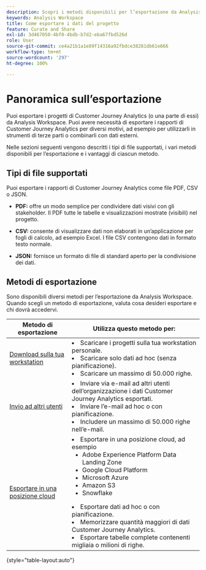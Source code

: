```yaml
---
description: Scopri i metodi disponibili per l’esportazione da Analysis Workspace.
keywords: Analysis Workspace
title: Come esportare i dati del progetto
feature: Curate and Share
exl-id: 3d467050-4bf0-4bdb-b7d2-eba67fbd526d
role: User
source-git-commit: ce4a21b1a1e89f14316a92fbdce38281db61e666
workflow-type: tm+mt
source-wordcount: '297'
ht-degree: 100%

---
```


# Panoramica sull’esportazione

Puoi esportare i progetti di Customer Journey Analytics (o una parte di essi) da Analysis Workspace. Puoi avere necessità di esportare i rapporti di Customer Journey Analytics per diversi motivi, ad esempio per utilizzarli in strumenti di terze parti o combinarli con dati esterni.

Nelle sezioni seguenti vengono descritti i tipi di file supportati, i vari metodi disponibili per l’esportazione e i vantaggi di ciascun metodo.

## Tipi di file supportati

Puoi esportare i rapporti di Customer Journey Analytics come file PDF, CSV o JSON.

* **PDF:** offre un modo semplice per condividere dati visivi con gli stakeholder. Il PDF tutte le tabelle e visualizzazioni mostrate (visibili) nel progetto.

* **CSV:** consente di visualizzare dati non elaborati in un’applicazione per fogli di calcolo, ad esempio Excel. I file CSV contengono dati in formato testo normale.

* **JSON:** fornisce un formato di file di standard aperto per la condivisione dei dati.

## Metodi di esportazione

Sono disponibili diversi metodi per l’esportazione da Analysis Workspace. Quando scegli un metodo di esportazione, valuta cosa desideri esportare e chi dovrà accedervi.

| Metodo di esportazione | Utilizza questo metodo per: |
|---------|----------|
| [Download sulla tua workstation](/help/analysis-workspace/export/download-send.md) | <li>Scaricare i progetti sulla tua workstation personale.</li><li>Scaricare solo dati ad hoc (senza pianificazione).</li> <li>Scaricare un massimo di 50.000 righe.</li> <!--true? Are there 2 different options to download to your workstation?--> <!-- is this emailing it? --> |
| [Invio ad altri utenti](/help/analysis-workspace/export/t-schedule-report.md) | <li>Inviare via e-mail ad altri utenti dell’organizzazione i dati Customer Journey Analytics esportati.</li><li>Inviare l’e-mail ad hoc o con pianificazione.</li> <li>Includere un massimo di 50.000 righe nell’e-mail.</li> <!--true?--> |
| [Esportare in una posizione cloud](/help/analysis-workspace/export/export-cloud.md) | <li>Esportare in una posizione cloud, ad esempio <ul><li>Adobe Experience Platform Data Landing Zone</li><li>Google Cloud Platform</li><li>Microsoft Azure</li><li>Amazon S3</li><li>Snowflake</li></ul></li><li>Esportare dati ad hoc o con pianificazione.</li><li>Memorizzare quantità maggiori di dati Customer Journey Analytics.</li><li>Esportare tabelle complete contenenti migliaia o milioni di righe.<!-- What other things? Wiki talks about things that aren't even possible in Data Warehouse. What are they? --> </li> |

{style="table-layout:auto"}
